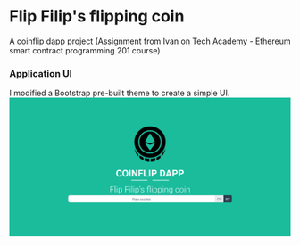 # Flip Filip's flipping coin
A coinflip dapp project (Assignment from Ivan on Tech Academy - Ethereum smart contract programming 201 course)

### Application UI
I modified a Bootstrap pre-built theme to create a simple UI.
![Coinflip dApp look](./img/coinflip_dapp_look.png)


